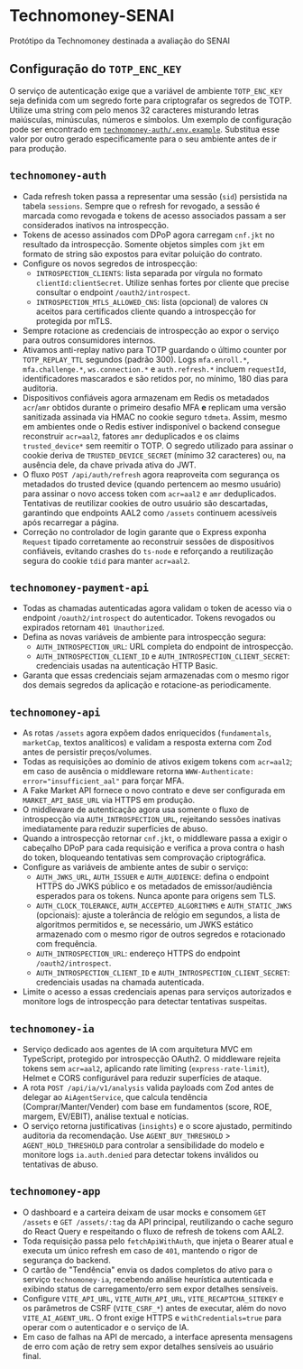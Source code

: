 # Technomoney-SENAI
Protótipo da Technomoney destinada a avaliação do SENAI

## Configuração do `TOTP_ENC_KEY`

O serviço de autenticação exige que a variável de ambiente `TOTP_ENC_KEY` seja
definida com um segredo forte para criptografar os segredos de TOTP. Utilize uma
string com pelo menos 32 caracteres misturando letras maiúsculas, minúsculas,
números e símbolos. Um exemplo de configuração pode ser encontrado em
[`technomoney-auth/.env.example`](technomoney-auth/.env.example). Substitua esse
valor por outro gerado especificamente para o seu ambiente antes de ir para
produção.

## `technomoney-auth`

- Cada refresh token passa a representar uma sessão (`sid`) persistida na tabela
  `sessions`. Sempre que o refresh for revogado, a sessão é marcada como
  revogada e tokens de acesso associados passam a ser considerados inativos na
  introspecção.
- Tokens de acesso assinados com DPoP agora carregam `cnf.jkt` no resultado da
  introspecção. Somente objetos simples com `jkt` em formato de string são
  expostos para evitar poluição do contrato.
- Configure os novos segredos de introspecção:
  - `INTROSPECTION_CLIENTS`: lista separada por vírgula no formato
    `clientId:clientSecret`. Utilize senhas fortes por cliente que precise
    consultar o endpoint `/oauth2/introspect`.
  - `INTROSPECTION_MTLS_ALLOWED_CNS`: lista (opcional) de valores `CN` aceitos
    para certificados cliente quando a introspecção for protegida por mTLS.
- Sempre rotacione as credenciais de introspecção ao expor o serviço para outros
  consumidores internos.
- Ativamos anti-replay nativo para TOTP guardando o último counter por `TOTP_REPLAY_TTL`
  segundos (padrão 300). Logs `mfa.enroll.*`, `mfa.challenge.*`, `ws.connection.*`
  e `auth.refresh.*` incluem `requestId`, identificadores mascarados e são
  retidos por, no mínimo, 180 dias para auditoria.
- Dispositivos confiáveis agora armazenam em Redis os metadados `acr`/`amr`
  obtidos durante o primeiro desafio MFA **e** replicam uma versão sanitizada
  assinada via HMAC no cookie seguro `tdmeta`. Assim, mesmo em ambientes onde o
  Redis estiver indisponível o backend consegue reconstruir `acr=aal2`, fatores
  `amr` deduplicados e os claims `trusted_device*` sem reemitir o TOTP. O segredo
  utilizado para assinar o cookie deriva de `TRUSTED_DEVICE_SECRET` (mínimo 32
  caracteres) ou, na ausência dele, da chave privada ativa do JWT.
- O fluxo `POST /api/auth/refresh` agora reaproveita com segurança os metadados
  do trusted device (quando pertencem ao mesmo usuário) para assinar o novo
  access token com `acr=aal2` e `amr` deduplicados. Tentativas de reutilizar
  cookies de outro usuário são descartadas, garantindo que endpoints AAL2 como
  `/assets` continuem acessíveis após recarregar a página.
- Correção no controlador de login garante que o Express exponha `Request`
  tipado corretamente ao reconstruir sessões de dispositivos confiáveis, evitando
  crashes do `ts-node` e reforçando a reutilização segura do cookie `tdid` para
  manter `acr=aal2`.

## `technomoney-payment-api`

- Todas as chamadas autenticadas agora validam o token de acesso via o endpoint
  `/oauth2/introspect` do autenticador. Tokens revogados ou expirados retornam
  `401 Unauthorized`.
- Defina as novas variáveis de ambiente para introspecção segura:
  - `AUTH_INTROSPECTION_URL`: URL completa do endpoint de introspecção.
  - `AUTH_INTROSPECTION_CLIENT_ID` e `AUTH_INTROSPECTION_CLIENT_SECRET`:
    credenciais usadas na autenticação HTTP Basic.
- Garanta que essas credenciais sejam armazenadas com o mesmo rigor dos demais
  segredos da aplicação e rotacione-as periodicamente.

## `technomoney-api`


- As rotas `/assets` agora expõem dados enriquecidos (`fundamentals`, `marketCap`, textos analíticos) e validam a resposta externa com Zod antes de persistir preços/volumes.
- Todas as requisições ao domínio de ativos exigem tokens com `acr=aal2`; em caso de ausência o middleware retorna `WWW-Authenticate: error="insufficient_aal"` para forçar MFA.
- A Fake Market API fornece o novo contrato e deve ser configurada em `MARKET_API_BASE_URL` via HTTPS em produção.
- O middleware de autenticação agora usa somente o fluxo de introspecção via
  `AUTH_INTROSPECTION_URL`, rejeitando sessões inativas imediatamente para
  reduzir superfícies de abuso.
- Quando a introspecção retornar `cnf.jkt`, o middleware passa a exigir o
  cabeçalho DPoP para cada requisição e verifica a prova contra o hash do token,
  bloqueando tentativas sem comprovação criptográfica.
- Configure as variáveis de ambiente antes de subir o serviço:
  - `AUTH_JWKS_URL`, `AUTH_ISSUER` e `AUTH_AUDIENCE`: defina o endpoint HTTPS
    do JWKS público e os metadados de emissor/audiência esperados para os
    tokens. Nunca aponte para origens sem TLS.
  - `AUTH_CLOCK_TOLERANCE`, `AUTH_ACCEPTED_ALGORITHMS` e `AUTH_STATIC_JWKS`
    (opcionais): ajuste a tolerância de relógio em segundos, a lista de
    algoritmos permitidos e, se necessário, um JWKS estático armazenado com o
    mesmo rigor de outros segredos e rotacionado com frequência.
  - `AUTH_INTROSPECTION_URL`: endereço HTTPS do endpoint `/oauth2/introspect`.
  - `AUTH_INTROSPECTION_CLIENT_ID` e `AUTH_INTROSPECTION_CLIENT_SECRET`:
    credenciais usadas na chamada autenticada.
- Limite o acesso a essas credenciais apenas para serviços autorizados e
  monitore logs de introspecção para detectar tentativas suspeitas.

## `technomoney-ia`

- Serviço dedicado aos agentes de IA com arquitetura MVC em TypeScript, protegido
  por introspecção OAuth2. O middleware rejeita tokens sem `acr=aal2`, aplicando
  rate limiting (`express-rate-limit`), Helmet e CORS configurável para reduzir
  superfícies de ataque.
- A rota `POST /api/ia/v1/analysis` valida payloads com Zod antes de delegar ao
  `AiAgentService`, que calcula tendência (Comprar/Manter/Vender) com base em
  fundamentos (score, ROE, margem, EV/EBIT), análise textual e notícias.
- O serviço retorna justificativas (`insights`) e o score ajustado, permitindo
  auditoria da recomendação. Use `AGENT_BUY_THRESHOLD` > `AGENT_HOLD_THRESHOLD`
  para controlar a sensibilidade do modelo e monitore logs `ia.auth.denied` para
  detectar tokens inválidos ou tentativas de abuso.

## `technomoney-app`

- O dashboard e a carteira deixam de usar mocks e consomem `GET /assets` e
  `GET /assets/:tag` da API principal, reutilizando o cache seguro do React
  Query e respeitando o fluxo de refresh de tokens com AAL2.
- Toda requisição passa pelo `fetchApiWithAuth`, que injeta o Bearer atual e
  executa um único refresh em caso de `401`, mantendo o rigor de segurança do
  backend.
- O cartão de "Tendência" envia os dados completos do ativo para o serviço
  `technomoney-ia`, recebendo análise heurística autenticada e exibindo status
  de carregamento/erro sem expor detalhes sensíveis.
- Configure `VITE_API_URL`, `VITE_AUTH_API_URL`, `VITE_RECAPTCHA_SITEKEY` e os
  parâmetros de CSRF (`VITE_CSRF_*`) antes de executar, além do novo
  `VITE_AI_AGENT_URL`. O front exige HTTPS e `withCredentials=true` para operar
  com o autenticador e o serviço de IA.
- Em caso de falhas na API de mercado, a interface apresenta mensagens de erro
  com ação de retry sem expor detalhes sensíveis ao usuário final.
